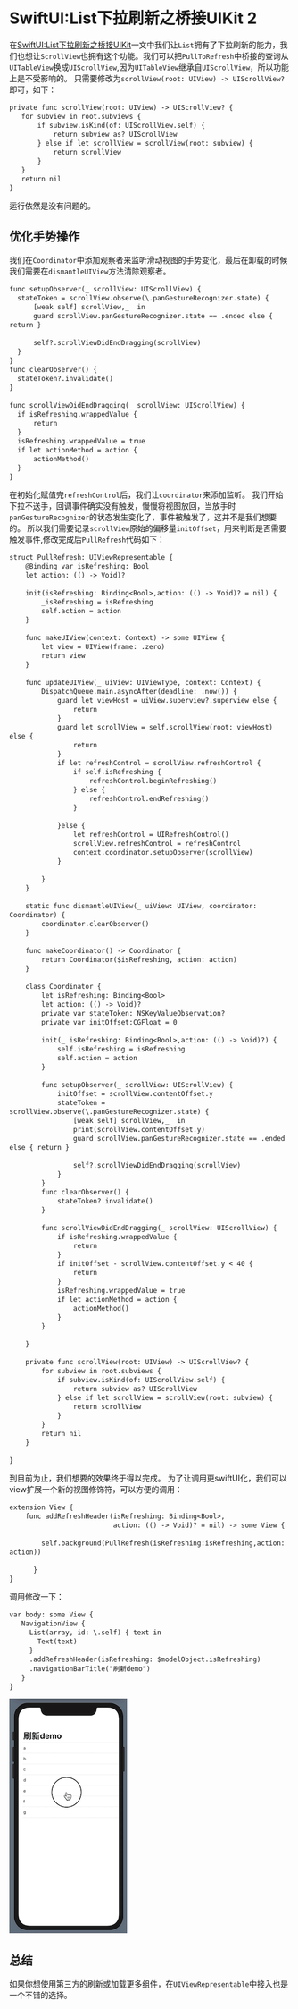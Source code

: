 # SwiftUI:List下拉刷新之桥接UIKit 2

在[SwiftUI:List下拉刷新之桥接UIKit](https://www.jianshu.com/p/75010f9ddce2)一文中我们让`List`拥有了下拉刷新的能力，我们也想让`ScrollView`也拥有这个功能。我们可以把`PullToRefresh`中桥接的查询从`UITableView`换成`UIScrollView`,因为`UITableView`继承自`UIScrollView`，所以功能上是不受影响的。
只需要修改为`scrollView(root: UIView) -> UIScrollView?`即可，如下：
```
private func scrollView(root: UIView) -> UIScrollView? {
   for subview in root.subviews {
       if subview.isKind(of: UIScrollView.self) {
           return subview as? UIScrollView
       } else if let scrollView = scrollView(root: subview) {
           return scrollView
       }
   }
   return nil
}
```
运行依然是没有问题的。

## 优化手势操作
我们在`Coordinator`中添加观察者来监听滑动视图的手势变化，最后在卸载的时候我们需要在`dismantleUIView`方法清除观察者。
```
func setupObserver(_ scrollView: UIScrollView) {
  stateToken = scrollView.observe(\.panGestureRecognizer.state) {
      [weak self] scrollView,_  in
      guard scrollView.panGestureRecognizer.state == .ended else { return }
      
      self?.scrollViewDidEndDragging(scrollView)
  }
}
func clearObserver() {
  stateToken?.invalidate()
}
   
func scrollViewDidEndDragging(_ scrollView: UIScrollView) {
  if isRefreshing.wrappedValue {
      return
  }
  isRefreshing.wrappedValue = true
  if let actionMethod = action {
      actionMethod()
  }
}
```
在初始化赋值完`refreshControl`后，我们让`coordinator`来添加监听。
我们开始下拉不送手，回调事件确实没有触发，慢慢将视图放回，当放手时`panGestureRecognizer`的状态发生变化了，事件被触发了，这并不是我们想要的。
所以我们需要记录`scrollView`原始的偏移量`initOffset`，用来判断是否需要触发事件,修改完成后`PullRefresh`代码如下：
```
struct PullRefresh: UIViewRepresentable {
    @Binding var isRefreshing: Bool
    let action: (() -> Void)?
    
    init(isRefreshing: Binding<Bool>,action: (() -> Void)? = nil) {
        _isRefreshing = isRefreshing
        self.action = action
    }
    
    func makeUIView(context: Context) -> some UIView {
        let view = UIView(frame: .zero)
        return view
    }
    
    func updateUIView(_ uiView: UIViewType, context: Context) {
        DispatchQueue.main.asyncAfter(deadline: .now()) {
            guard let viewHost = uiView.superview?.superview else {
                return
            }
            guard let scrollView = self.scrollView(root: viewHost) else {
                return
            }
            if let refreshControl = scrollView.refreshControl {
                if self.isRefreshing {
                    refreshControl.beginRefreshing()
                } else {
                    refreshControl.endRefreshing()
                }
                
            }else {
                let refreshControl = UIRefreshControl()
                scrollView.refreshControl = refreshControl
                context.coordinator.setupObserver(scrollView)
            }
            
        }
    }
    
    static func dismantleUIView(_ uiView: UIView, coordinator: Coordinator) {
        coordinator.clearObserver()
    }
    
    func makeCoordinator() -> Coordinator {
        return Coordinator($isRefreshing, action: action)
    }
    
    class Coordinator {
        let isRefreshing: Binding<Bool>
        let action: (() -> Void)?
        private var stateToken: NSKeyValueObservation?
        private var initOffset:CGFloat = 0
        
        init(_ isRefreshing: Binding<Bool>,action: (() -> Void)?) {
            self.isRefreshing = isRefreshing
            self.action = action
        }

        func setupObserver(_ scrollView: UIScrollView) {
            initOffset = scrollView.contentOffset.y
            stateToken = scrollView.observe(\.panGestureRecognizer.state) {
                [weak self] scrollView,_  in
                print(scrollView.contentOffset.y)
                guard scrollView.panGestureRecognizer.state == .ended else { return }
                
                self?.scrollViewDidEndDragging(scrollView)
            }
        }
        func clearObserver() {
            stateToken?.invalidate()
        }
        
        func scrollViewDidEndDragging(_ scrollView: UIScrollView) {
            if isRefreshing.wrappedValue {
                return
            }
            if initOffset - scrollView.contentOffset.y < 40 {
                return
            }
            isRefreshing.wrappedValue = true
            if let actionMethod = action {
                actionMethod()
            }
        }
        
    }
    
    private func scrollView(root: UIView) -> UIScrollView? {
        for subview in root.subviews {
            if subview.isKind(of: UIScrollView.self) {
                return subview as? UIScrollView
            } else if let scrollView = scrollView(root: subview) {
                return scrollView
            }
        }
        return nil
    }
    
}
```
到目前为止，我们想要的效果终于得以完成。
为了让调用更swiftUI化，我们可以view扩展一个新的视图修饰符，可以方便的调用：
```
extension View {
    func addRefreshHeader(isRefreshing: Binding<Bool>,
                          action: (() -> Void)? = nil) -> some View {
        
        self.background(PullRefresh(isRefreshing:isRefreshing,action: action))
        
      }
}
```

调用修改一下：
```
var body: some View {
   NavigationView {
     List(array, id: \.self) { text in
       Text(text)
     }
     .addRefreshHeader(isRefreshing: $modelObject.isRefreshing)
     .navigationBarTitle("刷新demo")
   }
}
```

![refreshed](./refreshed.gif)

## 总结
如果你想使用第三方的刷新或加载更多组件，在`UIViewRepresentable`中接入也是一个不错的选择。



